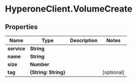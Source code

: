 # HyperoneClient.VolumeCreate

## Properties

Name | Type | Description | Notes
------------ | ------------- | ------------- | -------------
**service** | **String** |  | 
**name** | **String** |  | 
**size** | **Number** |  | 
**tag** | **{String: String}** |  | [optional] 


